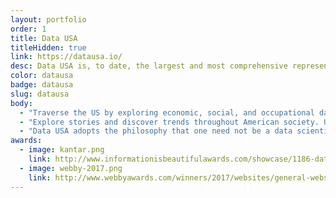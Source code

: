 ```yaml
---
layout: portfolio
order: 1
title: Data USA
titleHidden: true
link: https://datausa.io/
desc: Data USA is, to date, the largest and most comprehensive representation of U.S. data online. The website combines 8 publicly available government datasets to create clean, easy to navigate visualizations on everything from job markets to higher education and healthcare. For anyone from business executives to students, Data USA can be used as a platform to enhance understanding and inform decision making within the U.S.
color: datausa
badge: datausa
slug: datausa
body:
  - "Traverse the US by exploring economic, social, and occupational data through interactive customizable maps and visualizations."
  - "Explore stories and discover trends throughout American society. Utilizing seven comprehensive public data sets, Data USA puts the controls directly in the hands of the user for almost limitless possible applications."
  - "Data USA adopts the philosophy that one need not be a data scientist or a programmer to access valuable and versatile public information. It provides access for those unfamiliar with data manipulation, while maintaining breadth and depth for the seasoned professional."
awards:
  - image: kantar.png
    link: http://www.informationisbeautifulawards.com/showcase/1186-data-usa
  - image: webby-2017.png
    link: http://www.webbyawards.com/winners/2017/websites/general-website/government-civil-innovation/data-usa/
---
```

